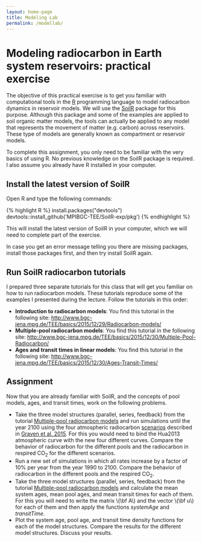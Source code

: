 ```yaml
---
layout: home-page
title: Modeling Lab 
permalink: /modellab/
---
```


# Modeling radiocarbon in Earth system reservoirs: practical exercise

The objective of this practical exercise is to get you familiar with computational tools in the [R](ihttps://www.r-project.org/) programming language to model radiocarbon dynamics in reservoir models. 
We will use the [SoilR](https://github.com/MPIBGC-TEE/SoilR-exp) package for this purpose.
Although this package and some of the examples are applied to soil organic matter models, the tools can actually be applied to any model that represents the movement of matter (e.g. carbon) across reservoirs. These type of models are generally known as compartment or reservoir models. 

To complete this assignment, you only need to be familiar with the very basics of using R. No previous knowledge on the SoilR package is required. I also assume you already have R installed in your computer. 

## Install the latest version of SoilR

Open R and type the following commands:

{% highlight R %}
install.packages("devtools")
devtools::install_github('MPIBGC-TEE/SoilR-exp/pkg')
{% endhighlight %}


This will install the latest version of SoilR in your computer, which we will need to complete part of the exercise. 

In case you get an error message telling you there are missing packages, install those packages first, and then try install SoilR again.


## Run SoilR radiocarbon tutorials
I prepared three separate tutorials for this class that will get you familiar on how to run radiocarbon models. These tutorials reproduce some of the examples I presented during the lecture. Follow the tutorials in this order:

* **Introduction to radiocarbon models**: You find this tutorial in the following site: <http://www.bgc-jena.mpg.de/TEE/basics/2015/12/29/Radiocarbon-models/>
* **Multiple-pool radiocarbon models**: You find this tutorial in the following site: <http://www.bgc-jena.mpg.de/TEE/basics/2015/12/30/Multiple-Pool-Radiocarbon/>
* **Ages and transit times in linear models**: You find this tutorial in the following site: <http://www.bgc-jena.mpg.de/TEE/basics/2015/12/30/Ages-Transit-Times/>

## Assignment
Now that you are already familiar with SoilR, and the concepts of pool models, ages, and transit times, work on the following problems.

* Take the three model structures (parallel, series, feedback) from the tutorial [Multiple-pool radiocarbon models](http://www.bgc-jena.mpg.de/TEE/basics/2015/12/30/Multiple-Pool-Radiocarbon/) and run simulations until the year 2100 using the four atmospheric radiocarbon [scenarios]({{site.baseurl}}/assets/data/C14RCPscenarios.csv) described in [Graven et al. 2015](http://www.pnas.org/content/112/31/9542.abstract). For this you would need to bind the Hua2013 atmospheric curve with the new four different curves. Compare the behavior of radiocarbon for the different pools and the radiocarbon in respired CO<sub>2</sub> for the different scenarios.
* Run a new set of simulations in which all rates increase by a factor of 10% per year from the year 1990 to 2100. Compare the behavior of radiocarbon in the different pools and the respired CO<sub>2</sub>. 
* Take the three model structures (parallel, series, feedback) from the tutorial [Multiple-pool radiocarbon models](http://www.bgc-jena.mpg.de/TEE/basics/2015/12/30/Multiple-Pool-Radiocarbon/) and calculate the mean system ages, mean pool ages, and mean transit times for each of them. For this you will need to write the matrix \\(\bf A\\) and the vector \\(\bf u\\) for each of them and then apply the functions *systemAge* and *transitTime*.
* Plot the system age, pool age, and transit time density functions for each of the model structures. Compare the results for the different model structures. Discuss your results.

